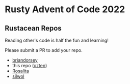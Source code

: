 # Rusty Advent of Code 2022

## Rustacean Repos

Reading other's code is half the fun and learning!

Please submit a PR to add your repo.

* [briandorsey](https://github.com/briandorsey/AdventOfCode/tree/main/2022)
* this repo ([ozten](https://github.com/ozten/adventofcode22))
* [Rosalita](https://github.com/Rosalita/advent-of-code-2022)
* [silwol](https://salsa.debian.org/silwol/aoc2022/-/tree/main)